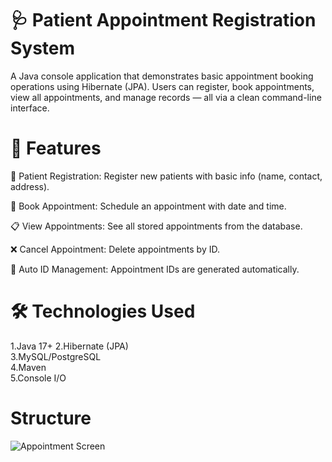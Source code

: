 # 🩺 Patient Appointment Registration System
A Java console application that demonstrates basic appointment booking operations using Hibernate (JPA).
Users can register, book appointments, view all appointments, and manage records — all via a clean command-line interface.

# 🚀 Features
🧍 Patient Registration: Register new patients with basic info (name, contact, address).

📅 Book Appointment: Schedule an appointment with date and time.

📋 View Appointments: See all stored appointments from the database.

❌ Cancel Appointment: Delete appointments by ID.

🧾 Auto ID Management: Appointment IDs are generated automatically.

# 🛠️ Technologies Used
1.Java 17+
2.Hibernate (JPA)	
3.MySQL/PostgreSQL	
4.Maven	 
5.Console I/O

# Structure

![Appointment Screen]()
